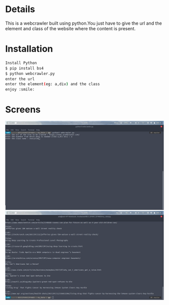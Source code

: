 # Details
This is a webcrawler built using python.You just have to give the url and the element and class of the website where the content is present.


# Installation

```sh
Install Python
$ pip install bs4
$ python webcrawler.py
enter the url
enter the element(eg: a,div) and the class 
enjoy :smile: 
```

# Screens

![scr1](scr1.png)
![scr2](scr2.png)
